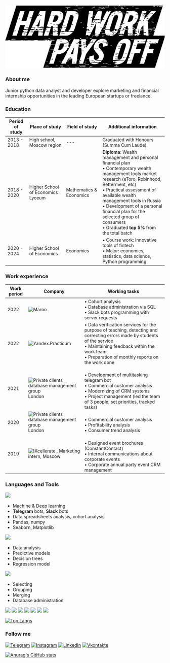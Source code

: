 [![Header](https://github.com/iamchris0/iamchris0/blob/main/Asset/logo.png)](https://www.linkedin.com/in/mnikityuk/)

### About me

Junior python data analyst and developer explore marketing and financial internship opportunities in 
the leading European startups or freelance.

### Education

| Period of study | Place of study | Field of study | Additional information |
| --- | --- | --- | --- |
| 2013 - 2018 | High school, Moscow region | --- | Graduated with Honours (Summa Cum Laude) |
| 2018 - 2020 | Higher School of Economics Lyceum | Mathematics & Economics | **Diploma**: Wealth management and personal financial plan <br>• Contemporary wealth management tools market research (eToro, Robinhood, Betterment, etc) <br>• Practical assessment of available wealth management tools in Russia <br>• Development of a personal financial plan for the selected group of consumers <br>• Graduated **top 5%** from the total batch|
| 2020 - 2024 | Higher School of Economics | Economics | • Course work: Innovative tools of fintech <br>• Major: economics, statistics, data science, Python programming|

### Work experience

| Work period | Company | Working tasks |
| --- | --- | --- |
| 2022 | ![Maroo](https://www.maroo.us/) | • Cohort analysis <br>• Database administration via SQL <br>• Slack bots programming with server requests |
| 2022 | ![Yandex.Practicum](https://practicum.yandex.ru/) | • Data verification services for the purpose of teaching, detecting and correcting errors made by students of the service <br>• Maintaining feedback within the work team <br>• Preparation of monthly reports on the work done |
| 2021 | ![Private clients database management group](https://gobanya.ge/) London | <br>• Development of multitasking telegram bot <br>• Commercial customer analysis <br>• Modernizing of CRM systems <br>• Project management (led the team of 3 people, set priorities, tracked tasks) |
| 2020 | ![Private clients database management group](https://gobanya.ge/) London | <br>• Commercial customer analysis <br>• Profitability analysis <br>• Consumer trend analysis |
| 2019 | ![IXcellerate](https://ixcellerate.ru/) , Marketing intern, Moscow | <br>• Designed event brochures (ConstantContact) <br>• Internal communications about corporate events <br>• Corporate annual party event CRM management |

### Languages and Tools

![](https://img.shields.io/badge/Python-<COLOR>) 

* Machine & Deep learning
* **Telegram** bots, **Slack** bots
* Data spreadsheets analysis, cohort analysis
* Pandas, numpy
* Seaborn, Matplotlib

![](https://img.shields.io/badge/R-blue)

* Data analysis
* Predictive models
* Decision trees
* Regression model

![](https://img.shields.io/badge/SQL-C1C1C1)

* Selecting
* Grouping
* Merging
* Database administration

![](https://img.shields.io/badge/-MS%20Office-orange) ![](https://img.shields.io/badge/-Miro-red) ![](https://img.shields.io/badge/-Figma-violet) ![](https://img.shields.io/badge/-Tableau-FFCC2A) ![](https://img.shields.io/badge/-Prezi-1B56E7) ![](https://img.shields.io/badge/-Power%20BI-E8911A) ![](https://img.shields.io/badge/-GSuite%20toolset%20(Forms%2C%20Sheets%2C%20Docs%2C%20SketchUp)-brightgreen)

[![Top Langs](https://github-readme-stats.vercel.app/api/top-langs/?username=iamchris0&layout=compact)](https://github.com/anuraghazra/github-readme-stats)

### Follow me

[![Telegram](https://img.shields.io/badge/-Telegram-090909?style=for-the-badge&logo=telegram&logoColor=27A0D9)](https://t.me/iamchris0)
[![Instagram](https://img.shields.io/badge/-Instagram-090909?style=for-the-badge&logo=instagram&logoColor=B4068E)](https://www.instagram.com/mike.nikityuk)
[![LinkedIn](https://img.shields.io/badge/-LinkedIn-090909?style=for-the-badge&logo=linkedin&logoColor=007BB6)](https://www.linkedin.com/in/mnikityuk/)
[![Vkontakte](https://img.shields.io/badge/-Vkontakte-090909?style=for-the-badge&logo=Vk&logoColor=4F7DB3)](https://vk.com/m.a.nikityuk)

[![Anurag's GitHub stats](https://github-readme-stats.vercel.app/api?username=iamchris0&show_icons=true&theme=dark)](https://github.com/anuraghazra/github-readme-stats&show_icons=true)